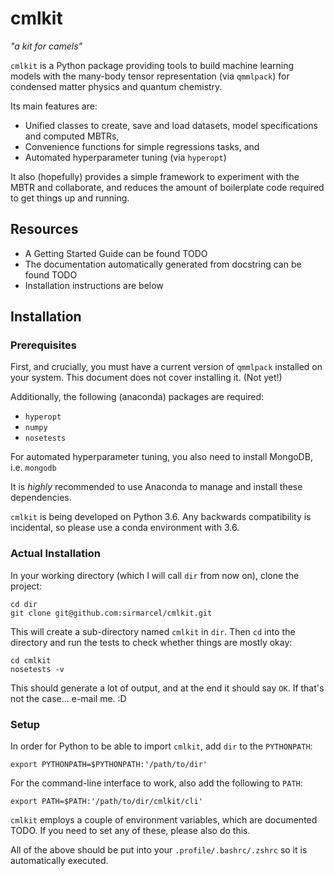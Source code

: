 # cmlkit

*"a kit for camels"*

`cmlkit` is a Python package providing tools to build machine learning models with the many-body tensor representation (via `qmmlpack`) for condensed matter physics and quantum chemistry. 

Its main features are:
- Unified classes to create, save and load datasets, model specifications and computed MBTRs,
- Convenience functions for simple regressions tasks, and
- Automated hyperparameter tuning (via `hyperopt`)

It also (hopefully) provides a simple framework to experiment with the MBTR and collaborate, and reduces the amount of boilerplate code required to get things up and running.

## Resources
- A Getting Started Guide can be found TODO
- The documentation automatically generated from docstring can be found TODO
- Installation instructions are below

## Installation

### Prerequisites

First, and crucially, you must have a current version of `qmmlpack` installed on your system. This document does not cover installing it. (Not yet!)

Additionally, the following (anaconda) packages are required:
- `hyperopt`
- `numpy`
- `nosetests`

For automated hyperparameter tuning, you also need to install MongoDB, i.e. `mongodb`

It is *highly* recommended to use Anaconda to manage and install these dependencies.

`cmlkit` is being developed on Python 3.6. Any backwards compatibility is incidental, so please use a conda environment with 3.6.

### Actual Installation

In your working directory (which I will call `dir` from now on), clone the project:
```
cd dir
git clone git@github.com:sirmarcel/cmlkit.git
```

This will create a sub-directory named `cmlkit` in `dir`. Then `cd` into the directory and run the tests to check whether things are mostly okay:

```
cd cmlkit
nosetests -v
```

This should generate a lot of output, and at the end it should say `OK`. If that's not the case... e-mail me. :D

### Setup

In order for Python to be able to import `cmlkit`, add `dir` to the `PYTHONPATH`:

```
export PYTHONPATH=$PYTHONPATH:'/path/to/dir'
```

For the command-line interface to work, also add the following to `PATH`:

```
export PATH=$PATH:'/path/to/dir/cmlkit/cli'
```

`cmlkit` employs a couple of environment variables, which are documented TODO. If you need to set any of these, please also do this.

All of the above should be put into your `.profile/.bashrc/.zshrc` so it is automatically executed.